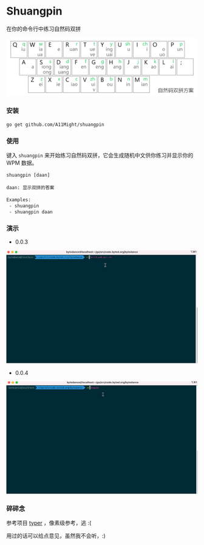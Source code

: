 # Shuangpin

在你的命令行中练习自然码双拼

![自然码双拼](assets/Natural_Code_Double_Pinyin_Scheme.png)

### 安装
```
go get github.com/A11Might/shuangpin
```

### 使用

键入 `shuangpin` 来开始练习自然码双拼，它会生成随机中文供你练习并显示你的 WPM 数据。
```
shuangpin [daan]

daan: 显示双拼的答案

Examples:
 - shuangpin
 - shuangpin daan
```

### 演示

- 0.0.3

![typer](assets/shuangpin@0.0.3.gif?raw=true)
- 0.0.4

![typer](assets/shuangpin@0.0.4.gif?raw=true)

### 碎碎念

参考项目 [typer](https://github.com/maaslalani/typer) ，像素级参考，逃 :(

用过的话可以给点意见，虽然我不会听，:)
